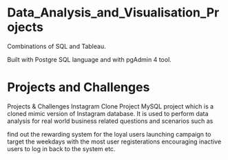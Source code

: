 # Data_Analysis_and_Visualisation_Projects

Combinations of SQL and Tableau.

Built with Postgre SQL language and with pgAdmin 4 tool.

# Projects and Challenges

Projects & Challenges
Instagram Clone Project
MySQL project which is a cloned mimic version of Instagram database. It is used to perform data analysis for real world business related questions and scenarios such as

find out the rewarding system for the loyal users
launching campaign to target the weekdays with the most user registerations
encouraging inactive users to log in back to the system
etc.
